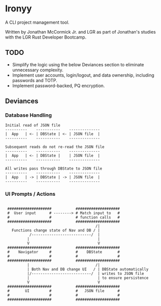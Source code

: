 # Ironyy

A CLI project management tool. 

Written by Jonathan McCormick Jr. and LGR as part of Jonathan's studies with the LGR Rust Developer Bootcamp.

## TODO
- Simplify the logic using the below Deviances section to eliminate unnecessary complexity.
- Implement user accounts, login/logout, and data ownership, including passwords and TOTP.
- Implement password-backed, PQ encryption.


## Deviances

### Database Handling

```text
Initial read of JSON file
----------    -----------    --------------
|  App   | <- | DBState | <- | JSON file  |
----------    -----------    --------------

Subsequent reads do not re-read the JSON file
----------    -----------    --------------
|  App   | <- | DBState |    | JSON file  |
----------    -----------    --------------

All writes pass through DBState to JSON file
----------    -----------    --------------
|  App   | -> | DBState | -> | JSON file  |
----------    -----------    --------------

```

### UI Prompts / Actions

```text

 ####################           ####################
 #  User input      # --------> # Match input to   #
 #                  #           # function calls   #
 ####################           ####################
                                         /|         
   Functions change state of Nav and DB / |        
           /---------------------------/  |         
          |                               |         
          V                               V         
 ####################           ####################
 #    Navigator     #           #    DBState       #
 #                  #           #                  #
 ####################           ####################
          |                              /|          
          | Both Nav and DB change UI   / | DBState automatically
          |/---------------------------/  | writes to JSON file       
          |                               | to ensure persistence
          V                               V         
 ####################           ####################
 #       UI         #           #   JSON file      #
 #                  #           #                  #
 ####################           ####################
                                                    
```
